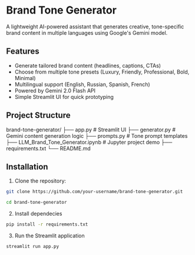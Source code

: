 # Brand Tone Generator

A lightweight AI-powered assistant that generates creative, tone-specific brand content in multiple languages using Google's Gemini model.

## Features

- Generate tailored brand content (headlines, captions, CTAs)  
- Choose from multiple tone presets (Luxury, Friendly, Professional, Bold, Minimal)  
- Multilingual support (English, Russian, Spanish, French)  
- Powered by Gemini 2.0 Flash API  
- Simple Streamlit UI for quick prototyping

## Project Structure

brand-tone-generator/
├── app.py                # Streamlit UI
├── generator.py          # Gemini content generation logic
├── prompts.py            # Tone prompt templates
├── LLM_Brand_Tone_Generator.ipynb  # Jupyter project demo
├── requirements.txt
└── README.md

## Installation

1. Clone the repository:

```bash
git clone https://github.com/your-username/brand-tone-generator.git

cd brand-tone-generator
```

2. Install dependecies

```bash
pip install -r requirements.txt
```

3. Run the Streamlit application

```bash
streamlit run app.py
```